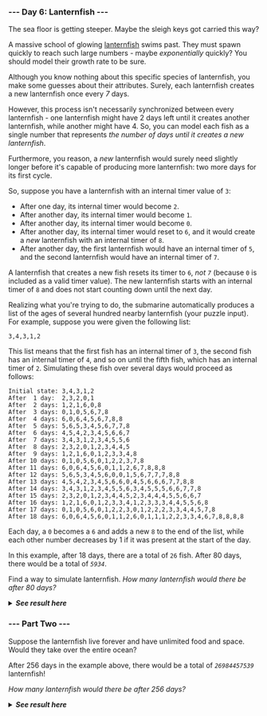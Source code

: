 ﻿### --- Day 6: Lanternfish ---

The sea floor is getting steeper. Maybe the sleigh keys got carried this
way?

A massive school of glowing [lanternfish](https://en.wikipedia.org/wiki/Lanternfish) swims past. They must spawn quickly 
to reach such large numbers - maybe *exponentially* quickly? You should model 
their growth rate to be sure.

Although you know nothing about this specific species of lanternfish, you
make some guesses about their attributes. Surely, each lanternfish creates
a new lanternfish once every *7* days.

However, this process isn't necessarily synchronized between every
lanternfish - one lanternfish might have 2 days left until it creates
another lanternfish, while another might have 4. So, you can model each
fish as a single number that represents *the number of days until it creates
a new lanternfish*.

Furthermore, you reason, a *new* lanternfish would surely need slightly 
longer before it's capable of producing more lanternfish: two more days for
its first cycle.

So, suppose you have a lanternfish with an internal timer value of `3`:

- After one day, its internal timer would become `2`.
- After another day, its internal timer would become `1`.
- After another day, its internal timer would become `0`.
- After another day, its internal timer would reset to `6`, and it would
create a *new* lanternfish with an internal timer of `8`.
- After another day, the first lanternfish would have an internal timer
of `5`, and the second lanternfish would have an internal timer of `7`.

A lanternfish that creates a new fish resets its timer to `6`, *not `7`* (because
`0` is included as a valid timer value). The new lanternfish starts with an
internal timer of `8` and does not start counting down until the next day.

Realizing what you're trying to do, the submarine automatically produces a
list of the ages of several hundred nearby lanternfish (your puzzle input).
For example, suppose you were given the following list:

	3,4,3,1,2

This list means that the first fish has an internal timer of `3`, the second
fish has an internal timer of `4`, and so on until the fifth fish, which has
an internal timer of `2`. Simulating these fish over several days would
proceed as follows:

	Initial state: 3,4,3,1,2
	After  1 day:  2,3,2,0,1
	After  2 days: 1,2,1,6,0,8
	After  3 days: 0,1,0,5,6,7,8
	After  4 days: 6,0,6,4,5,6,7,8,8
	After  5 days: 5,6,5,3,4,5,6,7,7,8
	After  6 days: 4,5,4,2,3,4,5,6,6,7
	After  7 days: 3,4,3,1,2,3,4,5,5,6
	After  8 days: 2,3,2,0,1,2,3,4,4,5
	After  9 days: 1,2,1,6,0,1,2,3,3,4,8
	After 10 days: 0,1,0,5,6,0,1,2,2,3,7,8
	After 11 days: 6,0,6,4,5,6,0,1,1,2,6,7,8,8,8
	After 12 days: 5,6,5,3,4,5,6,0,0,1,5,6,7,7,7,8,8
	After 13 days: 4,5,4,2,3,4,5,6,6,0,4,5,6,6,6,7,7,8,8
	After 14 days: 3,4,3,1,2,3,4,5,5,6,3,4,5,5,5,6,6,7,7,8
	After 15 days: 2,3,2,0,1,2,3,4,4,5,2,3,4,4,4,5,5,6,6,7
	After 16 days: 1,2,1,6,0,1,2,3,3,4,1,2,3,3,3,4,4,5,5,6,8
	After 17 days: 0,1,0,5,6,0,1,2,2,3,0,1,2,2,2,3,3,4,4,5,7,8
	After 18 days: 6,0,6,4,5,6,0,1,1,2,6,0,1,1,1,2,2,3,3,4,6,7,8,8,8,8

Each day, a `0` becomes a `6` and adds a new `8` to the end of the list, while 
each other number decreases by 1 if it was present at the start of the day.

In this example, after 18 days, there are a total of `26` fish. After 80
days, there would be a total of *`5934`*.

Find a way to simulate lanternfish. *How many lanternfish would there be 
after 80 days?*

<details>
  <summary><strong><em>See result here</em></strong></summary>
	Your puzzle answer was <strong><em>389726</em></strong>.
</details>

### --- Part Two ---

Suppose the lanternfish live forever and have unlimited food and space.
Would they take over the entire ocean?

After 256 days in the example above, there would be a total of *`26984457539`* 
lanternfish!

*How many lanternfish would there be after 256 days?*

<details>
  <summary><strong><em>See result here</em></strong></summary>
	Your puzzle answer was <strong><em>1743335992042</em></strong>.
</details>